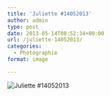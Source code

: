 ```yaml
---
title: 'Juliette #14052013'
author: admin
type: post
date: 2013-05-14T08:52:34+00:00
url: /juliette-14052013/
categories:
  - Photographie
format: image

---
```

![Juliette #14052013](./DSC_D700_09052013_160420-14052013.jpg)